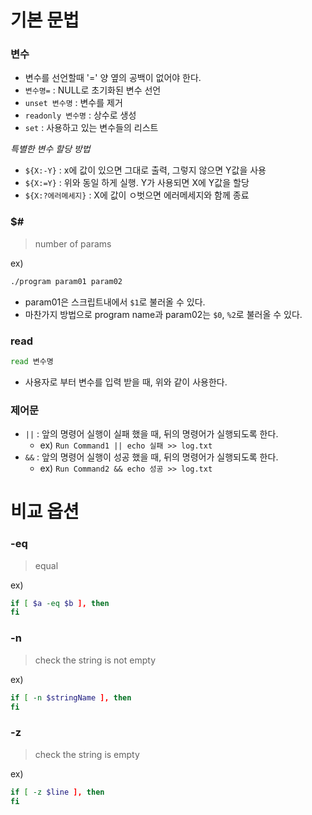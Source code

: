 # 기본 문법

### 변수

 - 변수를 선언할때 '=' 양 옆의 공백이 없어야 한다.
 - `변수명=` : NULL로 초기화된 변수 선언
 - `unset 변수명` : 변수를 제거
 - `readonly 변수명` : 상수로 생성
 - `set` : 사용하고 있는 변수들의 리스트

*특별한 변수 할당 방법*

 - `${X:-Y}` : x에 값이 있으면 그대로 출력, 그렇지 않으면 Y값을 사용
 - `${X:=Y}` : 위와 동일 하게 실행. Y가 사용되면 X에 Y값을 할당
 - `${X:?에러메세지}` : X에 값이 ㅇ벗으면 에러메세지와 함께 종료

### $#

 > number of params

ex)
```sh
./program param01 param02
```

 - param01은 스크립트내에서 `$1`로 불러올 수 있다.
 - 마찬가지 방법으로 program name과 param02는 `$0`, `%2`로 불러올 수 있다.

### read

```sh
read 변수명
```

 - 사용자로 부터 변수를 입력 받을 때, 위와 같이 사용한다.

### 제어문

 - `||` : 앞의 명령어 실행이 실패 했을 때, 뒤의 명령어가 실행되도록 한다.
   - ex) ``` Run Command1 || echo 실패 >> log.txt ```
 - `&&` : 앞의 명령어 실행이 성공 했을 때, 뒤의 명령어가 실행되도록 한다.
   - ex) ``` Run Command2 && echo 성공 >> log.txt ```

# 비교 옵션

### -eq

 > equal

ex)
```sh
if [ $a -eq $b ], then
fi
```

### -n

 > check the string is not empty

ex)
```sh
if [ -n $stringName ], then
fi
```

### -z

 > check the string is empty

ex)
```sh
if [ -z $line ], then
fi
```
